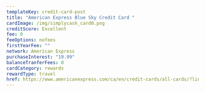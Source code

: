 ```yaml
---
templateKey: credit-card-post
title: "American Express Blue Sky Credit Card "
cardImage: /img/simplycash_card0.png
creditScore: Excellent
fee: 0
feeOptions: nofees
firstYearFee: ""
network: American Express
purchaseInterest: "19.99"
balanceTranferFees: 0
cardCategory: rewards
rewardType: travel
href: https://www.americanexpress.com/ca/en/credit-cards/all-cards/?linknav=ca-en-amex-cardshop-allcards-learn-blueSkyCreditCard&cpid=100186460
---
```

